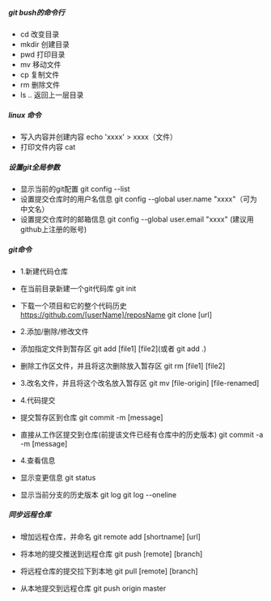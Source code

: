 ##### git bush的命令行
- cd 改变目录
- mkdir 创建目录
- pwd 打印目录
- mv 移动文件
- cp 复制文件
- rm 删除文件
- ls .. 返回上一层目录

##### linux 命令
- 写入内容并创建内容
echo 'xxxx' > xxxx（文件）
- 打印文件内容
cat

##### 设置git全局参数
- 显示当前的git配置
git config --list
- 设置提交仓库时的用户名信息
git config --global user.name  "xxxx"（可为中文名）
- 设置提交仓库时的邮箱信息
git config --global user.email "xxxx" (建议用github上注册的账号)

##### git命令
- 1.新建代码仓库
- 在当前目录新建一个git代码库
git init
- 下载一个项目和它的整个代码历史
https://github.com/[userName]/reposName
git clone [url]

- 2.添加/删除/修改文件
- 添加指定文件到暂存区
git add [file1] [file2](或者 git add .)
- 删除工作区文件，并且将这次删除放入暂存区
git rm [file1] [file2]

- 3.改名文件，并且将这个改名放入暂存区
git mv [file-origin] [file-renamed]

- 4.代码提交
- 提交暂存区到仓库
git commit -m [message]
- 直接从工作区提交到仓库(前提该文件已经有仓库中的历史版本)
git commit -a -m [message]

- 4.查看信息
- 显示变更信息
git status
- 显示当前分支的历史版本
git log
git log --oneline

##### 同步远程仓库
- 增加远程仓库，并命名
git remote add [shortname] [url]

- 将本地的提交推送到远程仓库
git push [remote] [branch]

- 将远程仓库的提交拉下到本地
git pull [remote] [branch]

- 从本地提交到远程仓库
git push origin master


